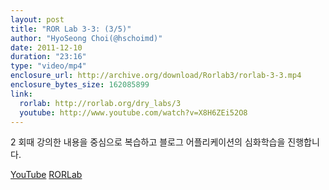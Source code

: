 ```yaml
---
layout: post
title: "ROR Lab 3-3: (3/5)"
author: "HyoSeong Choi(@hschoimd)"
date: 2011-12-10
duration: "23:16"
type: "video/mp4"
enclosure_url: http://archive.org/download/Rorlab3/rorlab-3-3.mp4
enclosure_bytes_size: 162085899
link:
  rorlab: http://rorlab.org/dry_labs/3
  youtube: http://www.youtube.com/watch?v=X8H6ZEi52O8
---
```


<p>2 회때 강의한 내용을 중심으로 복습하고 블로그 어플리케이션의 심화학습을 진행합니다.</p>

<div class="btn-group">
  <a class="btn btn-default btn-xs" href="{{ page.link.youtube }}">YouTube</a>
  <a class="btn btn-default btn-xs" href="{{ page.link.rorlab }}">RORLab</a>
</div>